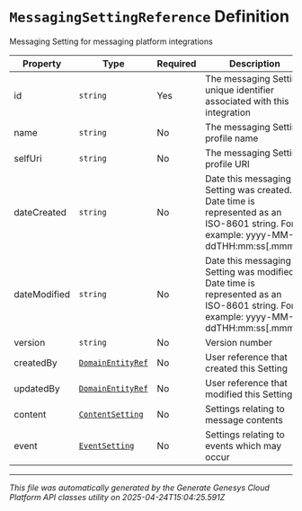# `MessagingSettingReference` Definition

Messaging Setting for messaging platform integrations

| Property | Type | Required | Description |
|----------|------|----------|-------------|
| id | `string` | Yes | The messaging Setting unique identifier associated with this integration |
| name | `string` | No | The messaging Setting profile name |
| selfUri | `string` | No | The messaging Setting profile URI |
| dateCreated | `string` | No | Date this messaging Setting was created. Date time is represented as an ISO-8601 string. For example: yyyy-MM-ddTHH:mm:ss[.mmm]Z |
| dateModified | `string` | No | Date this messaging Setting was modified. Date time is represented as an ISO-8601 string. For example: yyyy-MM-ddTHH:mm:ss[.mmm]Z |
| version | `string` | No | Version number |
| createdBy | [`DomainEntityRef`](domainentityref-definition.md) | No | User reference that created this Setting |
| updatedBy | [`DomainEntityRef`](domainentityref-definition.md) | No | User reference that modified this Setting |
| content | [`ContentSetting`](contentsetting-definition.md) | No | Settings relating to message contents |
| event | [`EventSetting`](eventsetting-definition.md) | No | Settings relating to events which may occur |

---

*This file was automatically generated by the Generate Genesys Cloud Platform API classes utility on 2025-04-24T15:04:25.591Z*
